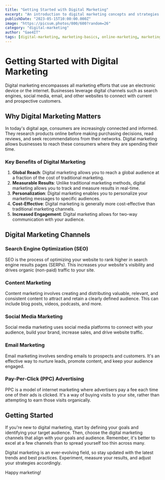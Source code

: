 ```yaml
---
title: "Getting Started with Digital Marketing"
excerpt: "An introduction to digital marketing concepts and strategies for beginners."
publishDate: "2023-05-15T10:00:00.000Z"
image: "https://picsum.photos/800/600?random=26"
category: "digital-marketing"
author: "Gae4IT"
tags: [digital-marketing, marketing-basics, online-marketing, marketing-strategy, beginners]
---
```


# Getting Started with Digital Marketing

Digital marketing encompasses all marketing efforts that use an electronic device or the internet. Businesses leverage digital channels such as search engines, social media, email, and other websites to connect with current and prospective customers.

## Why Digital Marketing Matters

In today's digital age, consumers are increasingly connected and informed. They research products online before making purchasing decisions, read reviews, and seek recommendations from their networks. Digital marketing allows businesses to reach these consumers where they are spending their time.

### Key Benefits of Digital Marketing

1. **Global Reach**: Digital marketing allows you to reach a global audience at a fraction of the cost of traditional marketing.
2. **Measurable Results**: Unlike traditional marketing methods, digital marketing allows you to track and measure results in real-time.
3. **Personalization**: Digital marketing enables you to personalize your marketing messages to specific audiences.
4. **Cost-Effective**: Digital marketing is generally more cost-effective than traditional marketing channels.
5. **Increased Engagement**: Digital marketing allows for two-way communication with your audience.

## Digital Marketing Channels

### Search Engine Optimization (SEO)

SEO is the process of optimizing your website to rank higher in search engine results pages (SERPs). This increases your website's visibility and drives organic (non-paid) traffic to your site.

### Content Marketing

Content marketing involves creating and distributing valuable, relevant, and consistent content to attract and retain a clearly defined audience. This can include blog posts, videos, podcasts, and more.

### Social Media Marketing

Social media marketing uses social media platforms to connect with your audience, build your brand, increase sales, and drive website traffic.

### Email Marketing

Email marketing involves sending emails to prospects and customers. It's an effective way to nurture leads, promote content, and keep your audience engaged.

### Pay-Per-Click (PPC) Advertising

PPC is a model of internet marketing where advertisers pay a fee each time one of their ads is clicked. It's a way of buying visits to your site, rather than attempting to earn those visits organically.

## Getting Started

If you're new to digital marketing, start by defining your goals and identifying your target audience. Then, choose the digital marketing channels that align with your goals and audience. Remember, it's better to excel at a few channels than to spread yourself too thin across many.

Digital marketing is an ever-evolving field, so stay updated with the latest trends and best practices. Experiment, measure your results, and adjust your strategies accordingly.

Happy marketing!